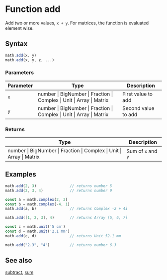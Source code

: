 <!-- Note: This file is automatically generated from source code comments. Changes made in this file will be overridden. -->

# Function add

Add two or more values, `x + y`.
For matrices, the function is evaluated element wise.


## Syntax

```js
math.add(x, y)
math.add(x, y, z, ...)
```

### Parameters

Parameter | Type | Description
--------- | ---- | -----------
`x` | number &#124; BigNumber &#124; Fraction &#124; Complex &#124; Unit &#124; Array &#124; Matrix | First value to add
`y` | number &#124; BigNumber &#124; Fraction &#124; Complex &#124; Unit &#124; Array &#124; Matrix | Second value to add

### Returns

Type | Description
---- | -----------
number &#124; BigNumber &#124; Fraction &#124; Complex &#124; Unit &#124; Array &#124; Matrix | Sum of `x` and `y`


## Examples

```js
math.add(2, 3)               // returns number 5
math.add(2, 3, 4)            // returns number 9

const a = math.complex(2, 3)
const b = math.complex(-4, 1)
math.add(a, b)               // returns Complex -2 + 4i

math.add([1, 2, 3], 4)       // returns Array [5, 6, 7]

const c = math.unit('5 cm')
const d = math.unit('2.1 mm')
math.add(c, d)               // returns Unit 52.1 mm

math.add("2.3", "4")         // returns number 6.3
```


## See also

[subtract](subtract.md),
[sum](sum.md)
